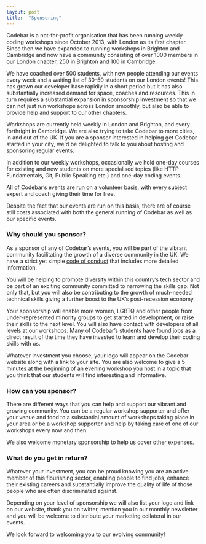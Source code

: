 ```yaml
---
layout: post
title:  "Sponsoring"
---
```


Codebar is a not-for-profit organisation that has been running weekly coding workshops since October 2013, with London as its first chapter. Since then we have expanded to running workshops in Brighton and Cambridge and now have a community consisting of over 1000 members in our London chapter, 250 in Brighton and 100 in Cambridge.

We have coached over 500 students, with new people attending our events every week and a waiting list of 30-50 students on our London events! This has grown our developer base rapidly in a short period but it has also substantially increased demand for space, coaches and resources. This in turn requires a substantial expansion in sponsorship investment so that we can not just run workshops across London smoothly, but also be able to provide help and support to our other chapters.

Workshops are currently held weekly in London and Brighton, and every forthright in Cambridge. We are also trying to take Codebar to more cities, in and out of the UK. If you are a sponsor interested in helping get Codebar started in your city, we'd be delighted to talk to you about hosting and sponsoring regular events.

In addition to our weekly workshops, occasionally we hold one-day courses for existing and new students on more specialised topics (like HTTP Fundamentals, Git, Public Speaking etc.) and one-day coding events.

All of Codebar’s events are run on a volunteer basis, with every subject expert and coach giving their time for free.

Despite the fact that our events are run on this basis, there are of course still costs associated with both the general running of Codebar as well as our specific events.

### Why should you sponsor?

As a sponsor of any of Codebar’s events, you will be part of the vibrant community facilitating the growth of a diverse community in the UK. We have a strict yet simple [code of conduct](http://codebar.io/code-of-conduct) that includes more detailed information.

You will be helping to promote diversity within this country’s tech sector and be part of an exciting community committed to narrowing the skills gap. Not only that, but you will also be contributing to the growth of much-needed technical skills giving a further boost to the UK’s post-recession economy.

Your sponsorship will enable more women, LGBTQ and other people from under-represented minority groups to get started in development, or raise their skills to the next level. You will also have contact with developers of all levels at our workshops. Many of Codebar’s students have found jobs as a direct result of the time they have invested to learn and develop their coding skills with us.

Whatever investment you choose, your logo will appear on the Codebar website along with a link to your site. You are also welcome to give a 5 minutes at the beginning of an evening workshop you host in a topic that you think that our students will find interesting and informative.



### How can you sponsor?

There are different ways that you can help and support our vibrant and growing community. You can be a regular workshop supporter and offer your venue and food to a substantial amount of workshops taking place in your area or be a workshop supporter and help by taking care of one of our workshops every now and then.


We also welcome monetary sponsorship to help us cover other expenses.


### What do you get in return?

Whatever your investment, you can be proud knowing you are an active member of this flourishing sector, enabling people to find jobs, enhance their existing careers and substantially improve the quality of life of those people who are often discriminated against.

Depending on your level of sponsorship we will also list your logo and link on our website, thank you on twitter, mention you in our monthly newsletter and you will be welcome to distribute your marketing collateral in our events.

We look forward to welcoming you to our evolving community!
